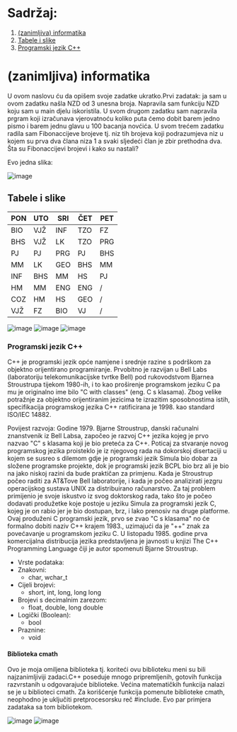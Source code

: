 # Sadržaj:
1. [(zanimljiva) informatika](#(zanimljiva)-informatika)
2. [Tabele i slike](#Tabele-i-slike)
3. [Programski jezik C++](#Programski-jezik-C++)

# (zanimljiva) informatika
U ovom naslovu ću da opišem svoje zadatke ukratko.Prvi zadatak: ja sam u ovom zadatku našla NZD od 3 unesna broja. Napravila sam funkciju NZD koju sam u main djelu iskoristila.
U svom drugom zadatku sam napravila prgram koji izračunava vjerovatnoću koliko puta ćemo dobit barem jedno pismo i barem jednu glavu u 100 bacanja novćića.
U svom trećem zadatku radila sam Fibonaccijeve brojeve tj. niz tih brojeva koji podrazumjeva niz u kojem su prva dva člana niza 1 a svaki sljedeći član je zbir prethodna dva.
Šta su Fibonaccijevi brojevi i kako su nastali?

Evo jedna slika:

![image](https://github.com/NejlaHajdukovic/programiranje/assets/169186365/3bd2ca85-fb20-4575-9519-ceac27306712)

## Tabele i slike

| PON | UTO | SRI | ČET | PET |
|-----|-----|-----|-----|-----|
| BIO | VJŽ | INF | TZO |  FZ |
| BHS | VJŽ | LK  | TZO | PRG |
| PJ  | PJ  | PRG | PJ  | BHS |
| MM  | LK  | GEO | BHS | MM  |
| INF | BHS | MM  | HS  | PJ  |
| HM  | MM  | ENG | ENG |  /  |
| COZ | HM  | HS  | GEO |  /  |
| VJŽ | FZ  | BIO | VJ  |  /  |

![image](https://github.com/NejlaHajdukovic/programiranje/assets/169186365/c57eaff8-11a2-4884-baf1-a3a39ebbf567)
![image](https://github.com/NejlaHajdukovic/programiranje/assets/169186365/e20edcce-a395-4850-b8a5-7291f8672da9)
![image](https://github.com/NejlaHajdukovic/programiranje/assets/169186365/ff9ab041-baea-4a89-8c77-3efec49911d6)




### Programski jezik C++

C++ je programski jezik opće namjene i srednje razine s podrškom za objektno orijentirano programiranje. Prvobitno je razvijan u Bell Labs (laboratoriju telekomunikacijske tvrtke Bell) pod rukovodstvom Bjarnea Stroustrupa tijekom 1980-ih, i to kao proširenje programskom jeziku C pa mu je originalno ime bilo "C with classes" (eng. C s klasama). Zbog velike potražnje za objektno orijentiranim jezicima te izrazitim sposobnostima istih, specifikacija programskog jezika C++ ratificirana je 1998. kao standard ISO/IEC 14882.

Povijest razvoja:
Godine 1979. Bjarne Stroustrup, danski računalni znanstvenik iz Bell Labsa, započeo je razvoj C++ jezika kojeg je prvo nazvao "C" s klasama koji je bio preteća za C++. Poticaj za stvaranje novog programskog jezika proisteklo je iz njegovog rada na dokorskoj disertaciji u kojem se susreo s dilemom gdje je programski jezik Simula bio dobar za složene programske projekte, dok je programski jezik BCPL bio brz ali je bio na jako niskoj razini da bude praktičan za primjenu. Kada je Stroustrup počeo raditi za AT&Tove Bell laboratorije, i kada je počeo analizirati jezgru operacijskog sustava UNIX za distribuirano računarstvo. Za taj problem primijenio je svoje iskustvo iz svog doktorskog rada, tako što je počeo dodavati produžetke koje postoje u jeziku Simula za programski jezik C, kojeg je on rabio jer je bio dostupan, brz, i lako prenosiv na druge platforme. Ovaj produženi C programski jezik, prvo se zvao "C s klasama" no će formalno dobiti naziv C++ krajem 1983., uzimajući da je "++" znak za povećavanje u programskom jeziku C. U listopadu 1985. godine prva komercijalna distribucija jezika predstavljena je javnosti u knjizi The C++ Programming Language čiji je autor spomenuti Bjarne Stroustrup.

- Vrste podataka:
- Znakovni: 
  - char, wchar_t
- Cijeli brojevi:
  - short, int, long, long long
- Brojevi s decimalnim zarezom:
  -  float, double, long double
- Logički (Boolean):
  -  bool
- Praznine:
  - void
  

#### Biblioteka cmath
Ovo je moja omiljena biblioteka tj. koriteći ovu biblioteku meni su bili najzanimljiviji zadaci.C++ poseduje mnogo pripremljenih, gotovih funkcija razvrstanih u odgovarajuće biblioteke. Većina matematičkih funkcija nalazi se je u biblioteci cmath. Za korišćenje funkcija pomenute biblioteke cmath, neophodno je uključiti  pretprocesorsku reč #include. Evo par primjera zadataka sa tom bibliotekom.

![image](https://github.com/NejlaHajdukovic/programiranje/assets/169186365/d95a3cdc-9e82-444c-be02-4863674bbfec)
![image](https://github.com/NejlaHajdukovic/programiranje/assets/169186365/2e3daf88-ddfe-4cc9-afe5-9d4f7b67a52b)




